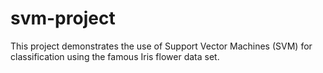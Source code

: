 # svm-project
This project demonstrates the use of Support Vector Machines (SVM) for classification using the famous Iris flower data set.
